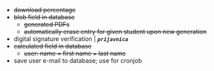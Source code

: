- ~~download percentage~~
- ~~blob field in database~~
  - ~~generated PDFs~~
  - ~~automatically erase entry for given student upon new generation~~
- digital signature verification | ***`prijavnica`***
- ~~calculated field in database~~
  - ~~user: name = first name + last name~~
- save user e-mail to database; use for cronjob
